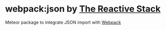 # webpack:json by [The Reactive Stack](https://thereactivestack.com)
Meteor package to integrate JSON import with [Webpack](https://atmospherejs.com/webpack/webpack)
